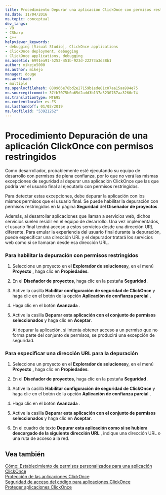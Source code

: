 ```yaml
---
title: Procedimiento Depurar una aplicación ClickOnce con permisos restringidos | Microsoft Docs
ms.date: 11/04/2016
ms.topic: conceptual
dev_langs:
- VB
- CSharp
- C++
helpviewer_keywords:
- debugging [Visual Studio], ClickOnce applications
- ClickOnce deployment, debugging
- ClickOnce applications, debugging
ms.assetid: 6991ea91-5253-451b-923d-22273a3d38b1
author: mikejo5000
ms.author: mikejo
manager: douge
ms.workload:
- multiple
ms.openlocfilehash: 880966e78bd2e27159b1ede81c07aa15aa994e75
ms.sourcegitcommit: 37fb7075b0a65d2add3b137a5230767aa3266c74
ms.translationtype: MTE95
ms.contentlocale: es-ES
ms.lasthandoff: 01/02/2019
ms.locfileid: "53921262"
---
```

# <a name="how-to-debug-a-clickonce-application-with-restricted-permissions"></a>Procedimiento Depuración de una aplicación ClickOnce con permisos restringidos
Como desarrollador, probablemente esté ejecutando su equipo de desarrollo con permisos de plena confianza, por lo que no verá las mismas excepciones de seguridad al depurar una aplicación ClickOnce que las que podría ver el usuario final al ejecutarlo con permisos restringidos.  
  
 Para detectar estas excepciones, debe depurar la aplicación con los mismos permisos que el usuario final. Se puede habilitar la depuración con permisos restringidos en la página **Seguridad** del **Diseñador de proyectos**.  
  
 Además, al desarrollar aplicaciones que llaman a servicios web, dichos servicios suelen residir en el equipo de desarrollo. Una vez implementados, el usuario final tendrá acceso a estos servicios desde una dirección URL diferente. Para emular la experiencia del usuario final durante la depuración, puede especificar una dirección URL y el depurador tratará los servicios web como si se llamaran desde esa dirección URL.  
  
### <a name="to-enable-debugging-with-restricted-permissions"></a>Para habilitar la depuración con permisos restringidos  
  
1.  Seleccione un proyecto en el **Explorador de soluciones**y, en el menú **Proyecto** , haga clic en **Propiedades**.  
  
2.  En el **Diseñador de proyectos**, haga clic en la pestaña **Seguridad** .  
  
3.  Active la casilla **Habilitar configuración de seguridad de ClickOnce** y haga clic en el botón de la opción **Aplicación de confianza parcial** .  
  
4.  Haga clic en el botón **Avanzada** .  
  
5.  Active la casilla **Depurar esta aplicación con el conjunto de permisos seleccionados** y haga clic en **Aceptar**.  
  
     Al depurar la aplicación, si intenta obtener acceso a un permiso que no forma parte del conjunto de permisos, se producirá una excepción de seguridad.  
  
### <a name="to-specify-a-url-for-debugging"></a>Para especificar una dirección URL para la depuración  
  
1.  Seleccione un proyecto en el **Explorador de soluciones**y, en el menú **Proyecto** , haga clic en **Propiedades**.  
  
2.  En el **Diseñador de proyectos**, haga clic en la pestaña **Seguridad** .  
  
3.  Active la casilla **Habilitar configuración de seguridad de ClickOnce** y haga clic en el botón de la opción **Aplicación de confianza parcial** .  
  
4.  Haga clic en el botón **Avanzada** .  
  
5.  Active la casilla **Depurar esta aplicación con el conjunto de permisos seleccionados** y haga clic en **Aceptar**.  
  
6.  En el cuadro de texto **Depurar esta aplicación como si se hubiera descargado de la siguiente dirección URL** , indique una dirección URL o una ruta de acceso a la red.  
  
## <a name="see-also"></a>Vea también  
 [Cómo: Establecimiento de permisos personalizados para una aplicación ClickOnce](../deployment/how-to-set-custom-permissions-for-a-clickonce-application.md)   
 [Protección de las aplicaciones ClickOnce](../deployment/securing-clickonce-applications.md)   
 [Seguridad de acceso del código para aplicaciones ClickOnce](../deployment/code-access-security-for-clickonce-applications.md)   
 [Proteger aplicaciones ClickOnce](../deployment/securing-clickonce-applications.md)